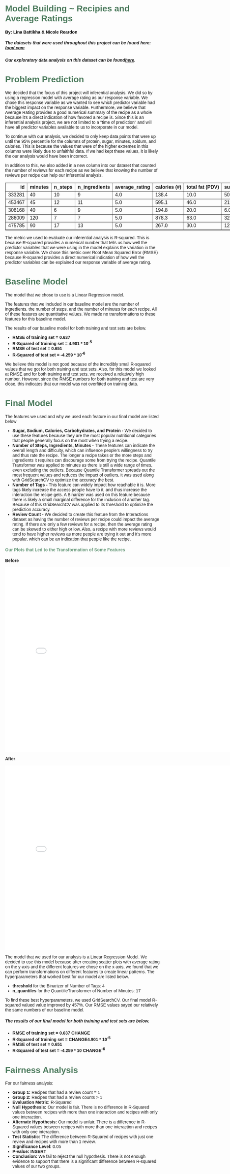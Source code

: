 <h1>Model Building ~ Recipies and Average Ratings </h1>	
<h4 id="creators">By: Lina Battikha & Nicole Reardon </h4>
<h5><em> The datasets that were used throughout this project can be found here: <a href = "https://dsc80.com/project3/recipes-and-ratings/food.com">food.com</a></em></h5>

<h5> Our exploratory data analysis on this dataset can be found<a href = "https://nicolereardon.github.io/Recipe-Ratings-Over-Time-EDA/"><strong>here</strong></a>.</h5>


<h1>Problem Prediction</h1>
<p> We decided that the focus of this project will inferential analysis. We did so by using a regression model with average rating as our response variable. We chose this response variable as we wanted to see which predictor variable had the biggest impact on the response variable. Furthermore, we believe that Average Rating provides a good numerical summary of the recipe as a whole because it's a direct indication of how favored a recipe is. Since this is an inferential analysis project, we are not limited to a  "time of prediction" and will have all predictor variables available to us to incorporate in our model.</p>


<p>To continue with our analysis, we decided to only keep data points that were up until the 95% percentile for the columns of protein, sugar, minutes, soidum, and calories. This is because  the values that were of the higher extremes in this columns were likely due to unfaithful data. If we had kept these values, it is likely the our analysis would have been incorrect. 

In addition to this, we also added in a new column into our dataset that counted the number of reviews for each recipe as we believe that knowing the number of reviews per recipe can help our inferential analysis. 
</p>

<table border="1" class="dataframe">
  <thead>
    <tr style="text-align: right;">
      <th>id</th>
      <th>minutes</th>
      <th>n_steps</th>
      <th>n_ingredients</th>
      <th>average_rating</th>
      <th>calories (#)</th>
      <th>total fat (PDV)</th>
      <th>sugar (PDV)</th>
      <th>sodium (PDV)</th>
      <th>protein (PDV)</th>
      <th>saturated fat (PDV)</th>
      <th>carbohydrates (PDV)</th>
      <th>rating</th>
      <th>n_tags</th>
      <th>review_count</th>
    </tr>
  </thead>
  <tbody>
    <tr>
      <td>333281</td>
      <td>40</td>
      <td>10</td>
      <td>9</td>
      <td>4.0</td>
      <td>138.4</td>
      <td>10.0</td>
      <td>50.0</td>
      <td>3.0</td>
      <td>3.0</td>
      <td>19.0</td>
      <td>6.0</td>
      <td>[4,5] rating</td>
      <td>14</td>
      <td>1.0</td>
    </tr>
    <tr>
      <td>453467</td>
      <td>45</td>
      <td>12</td>
      <td>11</td>
      <td>5.0</td>
      <td>595.1</td>
      <td>46.0</td>
      <td>211.0</td>
      <td>22.0</td>
      <td>13.0</td>
      <td>51.0</td>
      <td>26.0</td>
      <td>[4,5] rating</td>
      <td>9</td>
      <td>1.0</td>
    </tr>
    <tr>
      <td>306168</td>
      <td>40</td>
      <td>6</td>
      <td>9</td>
      <td>5.0</td>
      <td>194.8</td>
      <td>20.0</td>
      <td>6.0</td>
      <td>32.0</td>
      <td>22.0</td>
      <td>36.0</td>
      <td>3.0</td>
      <td>[4,5] rating</td>
      <td>10</td>
      <td>4.0</td>
    </tr>
    <tr>
      <td>286009</td>
      <td>120</td>
      <td>7</td>
      <td>7</td>
      <td>5.0</td>
      <td>878.3</td>
      <td>63.0</td>
      <td>326.0</td>
      <td>13.0</td>
      <td>20.0</td>
      <td>123.0</td>
      <td>39.0</td>
      <td>[4,5] rating</td>
      <td>20</td>
      <td>1.0</td>
    </tr>
    <tr>
      <td>475785</td>
      <td>90</td>
      <td>17</td>
      <td>13</td>
      <td>5.0</td>
      <td>267.0</td>
      <td>30.0</td>
      <td>12.0</td>
      <td>12.0</td>
      <td>29.0</td>
      <td>48.0</td>
      <td>2.0</td>
      <td>[4,5] rating</td>
      <td>10</td>
      <td>2.0</td>
    </tr>
  </tbody>
</table>


<p>The metric we used to evaluate our inferential analysis is R-squared. This is because R-squared provides a numerical number that tells us how well the predictor variables that we were using in the model explains the variation in the response variable. We chose this metric over Root Mean Squared Error (RMSE) because R-squared provides a direct numerical indication of how well the predictor variables can be explained our response variable of average rating.</p>

<h1>Baseline Model</h1>

<p>The model that we chose to use is a Linear Regression model. </p>

<p>The features that we included in our baseline model are the number of ingredients, the number of steps, and the number of minutes for each recipe. All of these features are quantitative values. We made no transformations to these features for this baseline model. 
</p>

<p>The results of our baseline model for both training and test sets are below. </p>
<ul>
	<li> <strong>RMSE of training set = 0.637</strong></li>
	<li> <strong>R-Squared of training set = 4.901 * 10<sup>-5</sup></strong></li>
	<li> <strong>RMSE of test set = 0.651</strong></li>
	<li> <strong>R-Squared of test set = -4.259 * 10<sup>-6</sup></strong></li>
</ul>

<p>We believe this model is not good because of the incredibly small R-squared values that we got for both training and test sets. Also, for this model we looked at RMSE and for both training and test sets, we received a relatively high number. However, since the RMSE numbers for both training and test are very close, this indicates that our model was not overfitted on training data. </p>

<h1>Final Model</h1>


<p>The features we used and why we used each feature in our final model are listed below</p>
<ul>
<li><strong>Sugar, Sodium, Calories, Carbohydrates, and Protein - </strong>  We decided to use these features because they are the most popular nutritional categories that people generally focus on the most when trying a recipe. </li>
<li><strong>Number of Steps, Ingredients, Minutes - </strong> These features can indicate the overall length and difficulty, which can influence people’s willingness to try and thus rate the recipe. The longer a recipe takes or the more steps and ingredients it requires can discourage some from trying the recipe. Quantile Transformer was applied to minutes as there is still a wide range of times, even excluding the outliers. Because Quantile Transformer spreads out the most frequent values and reduces the impact of outliers, it was used along with GridSearchCV to optimize the accuracy the best.</li>
<li><strong>Number of Tags - </strong> This feature can widely impact how reachable it is. More tags likely increase the access people have to it, and thus increase the interaction the recipe gets. A Binarizer was used on this feature because there is likely a small marginal difference for the inclusion of another tag. Because of this GridSearchCV was applied to its threshold to optimize the prediction accuracy.</li>
<li><strong>Review Count - </strong> We decided to create this feature from the Interactions dataset as having the number of reviews per recipe could impact the average rating. If there are only a few reviews for a recipe, then the average rating can be skewed to either high or low. Also,  a recipe with more reviews would tend to have higher reviews as more people are trying it out and it’s more popular, which can be an indication that people like the recipe. </li>
</ul>


<h4>Our Plots that Led to the Transformation of Some Features</h4>
<p><strong>Before</strong></p>
<iframe src="review_count.html" width=800 height=600 frameBorder=0></iframe>
<p><strong>After</strong></p>
<iframe src="review_count_log.html" width=800 height=600 frameBorder=0></iframe>



<p>The model that we used for our analysis is a Linear Regression Model. We decided to use this model because after creating scatter plots with average rating on the y-axis and the different features we chose on the x-axis, we found that we can perform transformations on different features to create linear patterns. The hyperparameters that worked best for our model are listed below. </p>
<ul>
<li><strong>threshold</strong> for the Binarizer of Number of Tags:  4</li>
<li><strong>n_quantiles</strong> for the QuantilieTransformer of Number of Minutes:  17</li>
</ul> 
<p>To find these best hyperparameters, we used GridSearchCV. Our final model R-squared valued value improved by 457%. Our RMSE values sayed our relatively the same numbers of our baseline model. </p>
<h5>The results of our final model for both training and test sets are below. </h5>
<ul>
<li> <strong>RMSE of training set = 0.637 CHANGE</strong></li> 
<li> <strong>R-Squared of training set = CHANGE4.901 * 10<sup>-5</sup></strong></li>
<li> <strong>RMSE of test set = 0.651</strong></li>
<li> <strong>R-Squared of test set = -4.259 * 10 CHANGE<sup>-6</sup></strong></li>
</ul>


<h1>Fairness Analysis</h1>

<p>For our fairness analysis:</p>
<ul>
<li><strong>Group 1: </strong> Recipes that had a review count = 1</li>
<li><strong>Group 2: </strong> Recipes that had a review counts > 1</li>
<li><strong>Evaluation Metric: </strong> R-Squared</li>
<li><strong>Null Hypothesis: </strong>Our model is fair. There is no difference in R-Squared values between recipes with more than one interaction and recipes with only one interaction.</li>
<li><strong>Alternate Hypothesis: </strong>Our model is unfair.  There is a difference in R-Squared values between recipes with more than one interaction and recipes with only one interaction.</li>
<li><strong>Test Statistic: </strong>The difference between R-Squared of recipes with just one review and recipes with more than 1 review.</li>
<li><strong>Significance Level: </strong>0.05</li>
<li><strong>P-value: INSERT</strong></li>
<li><strong>Conclusion: </strong>We fail to reject the null hypothesis. There is not enough evidence to support that there is a significant difference between R-squared  values of our two groups.</li>




<style> 
	table{ 
		table-layout: fixed; 
		border-collapse: collapse;
		width: 150%;
        margin-right:60%;
        overflow: scroll;
		/*width: 100; 
		height:350px;*/ 
	 }
	 th{
	 	width:150%;
	 	overflow: auto;
  	white-space: nowrap;
	 }
     /* tr{
         page-break-inside: avoid;
     } */

	 td{ 
	 	overflow: auto;
	 	white-space: nowrap;
    word-wrap: break-word;
	 	width: 200%;

	 	/*width:60%;
	 	overflow: hidden;*/
/*    	white-space:nowrap;*/
	  }
	  body{
	  	font-family: Helvetica, Sans-Serif;

	  }
    h1{
      font-family: Helvetica, Sans-Serif;
      color:#4B7A5C;
     }
    h4{
      color:#699A7B;

    }
    #creators{
      color: black;
    }

	sup {
	        vertical-align: super;
	        font-size: small;
	    }


</style>

